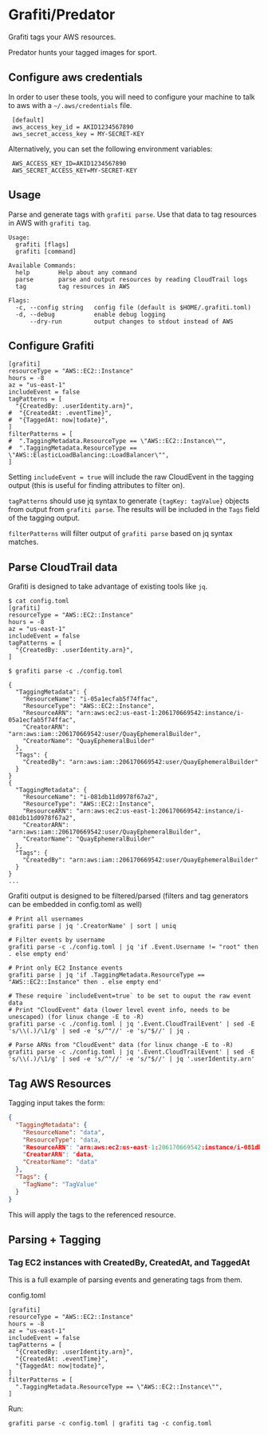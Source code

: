 # Grafiti/Predator

 Grafiti tags your AWS resources.

 Predator hunts your tagged images for sport.

## Configure aws credentials

  In order to user these tools, you will need to configure your machine to talk to aws with a `~/.aws/credentials` file.

```
 [default]
 aws_access_key_id = AKID1234567890
 aws_secret_access_key = MY-SECRET-KEY
```

 Alternatively, you can set the following environment variables:

```
 AWS_ACCESS_KEY_ID=AKID1234567890
 AWS_SECRET_ACCESS_KEY=MY-SECRET-KEY
```

## Usage

Parse and generate tags with `grafiti parse`. Use that data to tag resources in AWS with `grafiti tag`.

```
Usage:
  grafiti [flags]
  grafiti [command]

Available Commands:
  help        Help about any command
  parse       parse and output resources by reading CloudTrail logs
  tag         tag resources in AWS

Flags:
  -c, --config string   config file (default is $HOME/.grafiti.toml)
  -d, --debug           enable debug logging
      --dry-run         output changes to stdout instead of AWS
```

## Configure Grafiti

```
[grafiti]
resourceType = "AWS::EC2::Instance"
hours = -8
az = "us-east-1"
includeEvent = false
tagPatterns = [
  "{CreatedBy: .userIdentity.arn}",
#  "{CreatedAt: .eventTime}",
#  "{TaggedAt: now|todate}",
]
filterPatterns = [
#  ".TaggingMetadata.ResourceType == \"AWS::EC2::Instance\"",
#  ".TaggingMetadata.ResourceType == \"AWS::ElasticLoadBalancing::LoadBalancer\"",
]
```

Setting `includeEvent = true` will include the raw CloudEvent in the tagging output (this is useful for finding
attributes to filter on).

`tagPatterns` should use jq syntax to generate `{tagKey: tagValue}` objects from output from `grafiti parse`. The
 results will be included in the `Tags` field of the tagging output.

`filterPatterns` will filter output of `grafiti parse` based on jq syntax matches.


## Parse CloudTrail data

Grafiti is designed to take advantage of existing tools like `jq`.

```
$ cat config.toml
[grafiti]
resourceType = "AWS::EC2::Instance"
hours = -8
az = "us-east-1"
includeEvent = false
tagPatterns = [
  "{CreatedBy: .userIdentity.arn}",
]

$ grafiti parse -c ./config.toml

{
  "TaggingMetadata": {
    "ResourceName": "i-05a1ecfab5f74ffac",
    "ResourceType": "AWS::EC2::Instance",
    "ResourceARN": "arn:aws:ec2:us-east-1:206170669542:instance/i-05a1ecfab5f74ffac",
    "CreatorARN": "arn:aws:iam::206170669542:user/QuayEphemeralBuilder",
    "CreatorName": "QuayEphemeralBuilder"
  },
  "Tags": {
  	"CreatedBy": "arn:aws:iam::206170669542:user/QuayEphemeralBuilder"
  }
}
{
  "TaggingMetadata": {
    "ResourceName": "i-081db11d0978f67a2",
    "ResourceType": "AWS::EC2::Instance",
    "ResourceARN": "arn:aws:ec2:us-east-1:206170669542:instance/i-081db11d0978f67a2",
    "CreatorARN": "arn:aws:iam::206170669542:user/QuayEphemeralBuilder",
    "CreatorName": "QuayEphemeralBuilder"
  },
  "Tags": {
	"CreatedBy": "arn:aws:iam::206170669542:user/QuayEphemeralBuilder"
  }
}
...
```

Grafiti output is designed to be filtered/parsed (filters and tag generators can be embedded in config.toml as well)
```
# Print all usernames
grafiti parse | jq '.CreatorName' | sort | uniq

# Filter events by username
grafiti parse -c ./config.toml | jq 'if .Event.Username != "root" then . else empty end'

# Print only EC2 Instance events
grafiti parse | jq 'if .TaggingMetadata.ResourceType == "AWS::EC2::Instance" then . else empty end'

# These require `includeEvent=true` to be set to ouput the raw event data
# Print "CloudEvent" data (lower level event info, needs to be unescaped) (for linux change -E to -R)
grafiti parse -c ./config.toml | jq '.Event.CloudTrailEvent' | sed -E 's/\\(.)/\1/g' | sed -e 's/^"//' -e 's/"$//' | jq .

# Parse ARNs from "CloudEvent" data (for linux change -E to -R)
grafiti parse -c ./config.toml | jq '.Event.CloudTrailEvent' | sed -E 's/\\(.)/\1/g' | sed -e 's/^"//' -e 's/"$//' | jq '.userIdentity.arn'
```

## Tag AWS Resources

Tagging input takes the form:


```json
{
  "TaggingMetadata": {
    "ResourceName": "data",
    "ResourceType": "data,
    "ResourceARN": "arn:aws:ec2:us-east-1:206170669542:instance/i-081db11d0978f67a2",
    "CreatorARN": "data,
    "CreatorName": "data"
  },
  "Tags": {
	"TagName": "TagValue"
  }
}
```

This will apply the tags to the referenced resource.


## Parsing + Tagging


### Tag EC2 instances with CreatedBy, CreatedAt, and TaggedAt
This is a full example of parsing events and generating tags from them.

config.toml
```
[grafiti]
resourceType = "AWS::EC2::Instance"
hours = -8
az = "us-east-1"
includeEvent = false
tagPatterns = [
  "{CreatedBy: .userIdentity.arn}",
  "{CreatedAt: .eventTime}",
  "{TaggedAt: now|todate}",
]
filterPatterns = [
  ".TaggingMetadata.ResourceType == \"AWS::EC2::Instance\"",
]

```

Run:
```
grafiti parse -c config.toml | grafiti tag -c config.toml
```